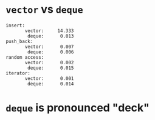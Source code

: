 # `vector` vs `deque`

```
insert:
       vector:     14.333
        deque:      0.013
push_back:
       vector:      0.007
        deque:      0.006
random access:
       vector:      0.002
        deque:      0.015
iterator:
       vector:      0.001
        deque:      0.014
```

# `deque` is pronounced "deck"
